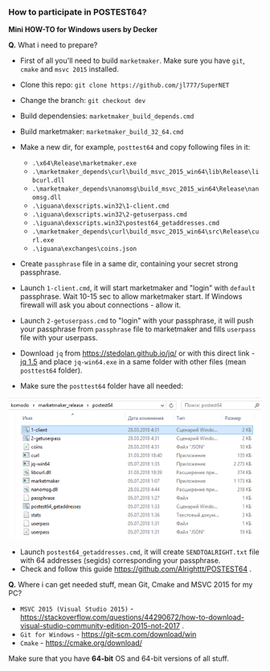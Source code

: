 ### How to participate in POSTEST64? ###
**Mini HOW-TO for Windows users by Decker**

**Q.** What i need to prepare?

- First of all you'll need to build `marketmaker`. Make sure you have `git`, `cmake` and `msvc 2015` installed.
- Clone this repo: `git clone https://github.com/jl777/SuperNET`
- Change the branch: `git checkout dev`
- Build dependensies: `marketmaker_build_depends.cmd`
- Build marketmaker: `marketmaker_build_32_64.cmd`
- Make a new dir, for example, `posttest64` and copy following files in it:

	- `.\x64\Release\marketmaker.exe` 
	- `.\marketmaker_depends\curl\build_msvc_2015_win64\lib\Release\libcurl.dll`
	- `.\marketmaker_depends\nanomsg\build_msvc_2015_win64\Release\nanomsg.dll`
	- `.\iguana\dexscripts.win32\1-client.cmd`
	- `.\iguana\dexscripts.win32\2-getuserpass.cmd`
	- `.\iguana\dexscripts.win32\postest64_getaddresses.cmd`
	- `.\marketmaker_depends\curl\build_msvc_2015_win64\src\Release\curl.exe`
	- `.\iguana\exchanges\coins.json`
	
- Create `passphrase` file in a same dir, containing your secret strong passphrase.
- Launch `1-client.cmd`, it will start marketmaker and "login" with `default` passphrase. Wait 10-15 sec to allow marketmaker start. If Windows firewall will ask you about connections - allow it.
- Launch `2-getuserpass.cmd` to "login" with your passphrase, it will push your passphrase from `passphrase` file to marketmaker and fills `userpass` file with your userpass.
- Download `jq` from https://stedolan.github.io/jq/ or with this direct link - [jq 1.5](https://github.com/stedolan/jq/releases/download/jq-1.5/jq-win64.exe "jq 1.5") and place `jq-win64.exe` in a same folder with other files (mean  `posttest64` folder).
- Make sure the  `posttest64` folder have all needed:

![](./images/postest64_files.png)
-  Launch `postest64_getaddresses.cmd`, it will create `SENDTOALRIGHT.txt` file with 64 addresses (segids) corresponding your passphrase.
-  Check and follow this guide https://github.com/Alrighttt/POSTEST64 .

**Q.** Where i can get needed stuff, mean Git, Cmake and MSVC 2015 for my PC?

- `MSVC 2015 (Visual Studio 2015)` - https://stackoverflow.com/questions/44290672/how-to-download-visual-studio-community-edition-2015-not-2017 . 
- `Git for Windows` - https://git-scm.com/download/win
- `Cmake` - https://cmake.org/download/

Make sure that you have **64-bit** OS and 64-bit versions of all stuff.
